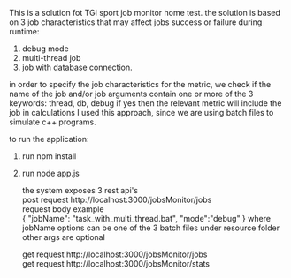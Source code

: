 This is a solution fot TGI sport job monitor home test.
the solution is based on 3 job characteristics that may affect jobs success or failure during runtime:
1. debug mode
2. multi-thread job
3. job with database connection.

in order to specify the job characteristics for the metric, we check if the name of the job and/or job arguments contain one or more of the 3 keywords: thread, db, debug
if yes then the relevant metric will include the job in calculations
I used this approach, since we are using batch files to simulate c++ programs.

to run the application:
1. run npm install
2. run node app.js

   the system exposes 3 rest api's  
   post request http://localhost:3000/jobsMonitor/jobs  
     request body example  
     {
	"jobName": "task_with_multi_thread.bat",
      	"mode":"debug"
     }
   where jobName options can be one of the 3 batch files under resource folder  
   other args are optional  
   
   get request http://localhost:3000/jobsMonitor/jobs  
   get request http://localhost:3000/jobsMonitor/stats  
